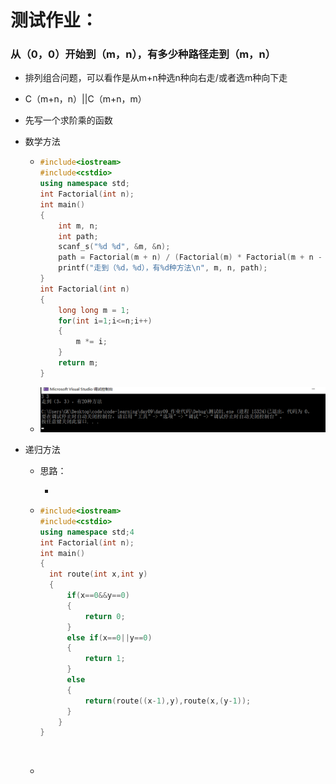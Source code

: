 # 测试作业：

### 从（0，0）开始到（m，n），有多少种路径走到（m，n）

- 排列组合问题，可以看作是从m+n种选n种向右走/或者选m种向下走

- C（m+n，n）||C（m+n，m）

- 先写一个求阶乘的函数

- 数学方法

  - ```c++
    #include<iostream>
    #include<cstdio>
    using namespace std;
    int Factorial(int n);
    int main()
    {
    	int m, n;
    	int path;
    	scanf_s("%d %d", &m, &n);
    	path = Factorial(m + n) / (Factorial(m) * Factorial(m + n - m));
    	printf("走到（%d，%d），有%d种方法\n", m, n, path);
    }
    int Factorial(int n)
    {
    	long long m = 1;
    	for(int i=1;i<=n;i++)
    	{
    		m *= i;
    	}
    	return m;
    }
    ```

  - ![image-20200325192837652](../assess/image-20200325192837652.png)

- 递归方法

  - 思路：
  
    - 
  
  - ```c++
    #include<iostream>
    #include<cstdio>
    using namespace std;4
    int Factorial(int n);
    int main()
    {
      int route(int x,int y)
      {
          if(x==0&&y==0)
          {
              return 0;
          }
          else if(x==0||y==0)
          {
              return 1;
          }
          else
          {
              return(route((x-1),y),route(x,(y-1));
          }
    	}
    }
        
    
    ```
  
  
        
    ```
    
  - 
    ```

